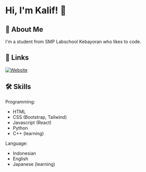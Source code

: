 # Hi, I'm Kalif! 👋


## 🚀 About Me
I'm a student from SMP Labschool Kebayoran who likes to code.


## 🔗 Links
[![Website](https://img.shields.io/badge/my_website-000?style=for-the-badge&logo=ko-fi&logoColor=white)](https://kalifpermadi.github.io)
## 🛠 Skills
Programming:
- HTML
- CSS (Bootstrap, Tailwind)
- Javascript (React)
- Python
- C++ (learning)

Language:
- Indonesian
- English
- Japanese (learning)

